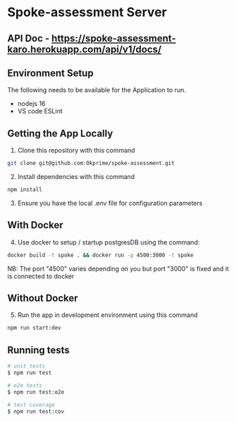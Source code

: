 # Spoke-assessment Server

## API Doc - https://spoke-assessment-karo.herokuapp.com/api/v1/docs/

## Environment Setup

The following needs to be available for the Application to run.

- nodejs 16
- VS code ESLint

## Getting the App Locally

1. Clone this repository with this command
```bash
git clone git@github.com:Okprime/spoke-assessment.git
```


2. Install dependencies with this command
```bash
npm install
```

3. Ensure you have the local .env file for configuration parameters

## With Docker

4. Use docker to setup / startup postgresDB using the command:

```bash
docker build -t spoke . && docker run -p 4500:3000 -t spoke
```
NB: The port "4500" varies depending on you but port "3000" is fixed and it is connected to docker

## Without Docker

5. Run the app in development environment using this command
```bash
npm run start:dev
```

## Running tests

```bash
# unit tests
$ npm run test

# e2e tests
$ npm run test:e2e

# test coverage
$ npm run test:cov
```
